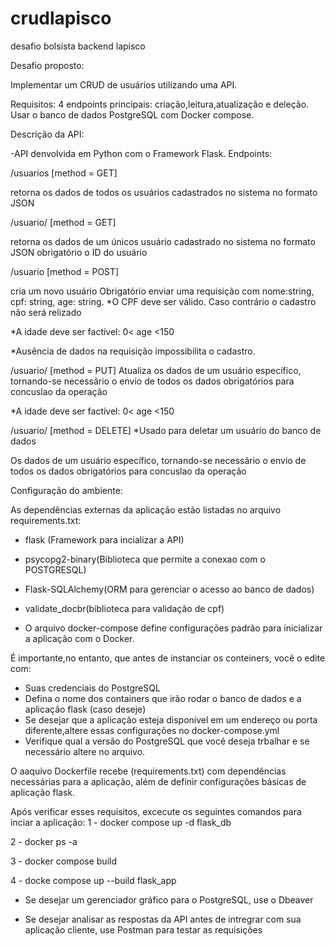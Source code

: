 # crudlapisco
desafio bolsista backend lapisco

Desafio proposto:

Implementar um CRUD de usuários utilizando uma API. 

Requisitos:
4 endpoints principais: criação,leitura,atualização e deleção.
Usar o banco de dados PostgreSQL com Docker compose.

Descrição da API:

-API denvolvida em Python com o Framework Flask.
 Endpoints:

 /usuarios [method = GET]

retorna os dados de  todos os usuários cadastrados no sistema no formato JSON

/usuario/<id> [method = GET]

retorna os dados de um únicos usuário cadastrado no sistema no formato JSON
obrigatório o ID do usuário

/usuario [method = POST]

cria um novo usuário
Obrigatório enviar uma requisição com nome:string, cpf: string, age: string.
*O CPF deve ser válido. Caso contrário o cadastro não será relizado

*A idade deve ser factível: 0< age <150

*Ausência de dados na requisição impossibilita o cadastro.

/usuario/<id> [method = PUT]
Atualiza os dados de um usuário específico, tornando-se necessãrio o envio de todos os dados obrigatórios para concuslao da operação

*A idade deve ser factível: 0< age <150


/usuario/<id> [method = DELETE]
*Usado para deletar um usuário do banco de dados

 Os dados de um usuário específico, tornando-se necessãrio o envio de todos os dados obrigatórios para concuslao da operação


Configuração do ambiente: 

As dependências externas da aplicação estão listadas no arquivo requirements.txt:

- flask (Framework para incializar a API)

- psycopg2-binary(Biblioteca que permite a conexao com o POSTGRESQL)

- Flask-SQLAlchemy(ORM para gerenciar o acesso ao banco de dados)

- validate_docbr(biblioteca para validação de cpf)

* O arquivo docker-compose define configurações padrão para inicializar a aplicação com o Docker.

É importante,no entanto, que antes de instanciar os conteiners, você o edite com:
* Suas credenciais do PostgreSQL
* Defina o nome dos containers que irão rodar o banco de dados e a aplicação flask (caso deseje)
* Se desejar que a aplicação esteja disponível em um endereço ou porta diferente,altere essas configurações no docker-compose.yml
* Verifique qual a versão do PostgreSQL que você deseja trbalhar e se necessário altere no arquivo.


O aaquivo Dockerfile recebe (requirements.txt) com dependências necessárias para a aplicação, além de definir configurações básicas de aplicação flask.

Após verificar esses requisitos, excecute os seguintes comandos para inciar a aplicação:
1 - docker compose up -d flask_db

2 - docker ps -a

3 - docker compose build

4 - docke compose up --build flask_app

* Se desejar um gerenciador gráfico para o PostgreSQL, use o Dbeaver

* Se desejar analisar as respostas da API antes de intregrar com sua aplicação cliente, use Postman para testar as requisições





